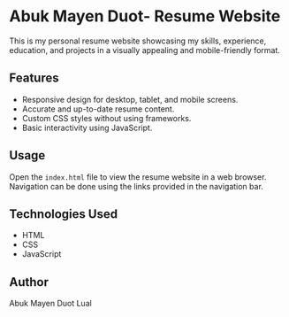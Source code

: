 # Abuk Mayen Duot- Resume Website

This is my personal resume website showcasing my skills, experience, education, and projects in a visually appealing and mobile-friendly format.

## Features

- Responsive design for desktop, tablet, and mobile screens.
- Accurate and up-to-date resume content.
- Custom CSS styles without using frameworks.
- Basic interactivity using JavaScript.

## Usage

Open the `index.html` file to view the resume website in a web browser. Navigation can be done using the links provided in the navigation bar.

## Technologies Used

- HTML
- CSS
- JavaScript

## Author
Abuk Mayen Duot Lual




